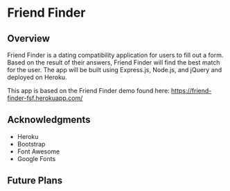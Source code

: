 # Friend Finder

## Overview
Friend Finder is a dating compatibility application for users to fill out a form. Based on the result of their answers, Friend Finder will find the best match for the user. The app will be built using Express.js, Node.js, and jQuery and deployed on Heroku.

This app is based on the Friend Finder demo found here: https://friend-finder-fsf.herokuapp.com/

## Acknowledgments
+ Heroku 
+ Bootstrap
+ Font Awesome
+ Google Fonts

## Future Plans
